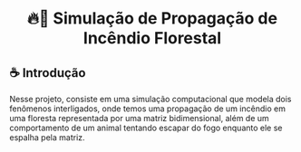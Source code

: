 <h1 align="center"> 🔥🌲 Simulação de Propagação de Incêndio Florestal </h1>


## ☕ Introdução

Nesse projeto, consiste em uma simulação computacional que modela dois fenômenos interligados, onde temos uma propagação de um incêndio em uma floresta representada por uma matriz bidimensional, além de um comportamento de um animal tentando escapar do fogo enquanto ele se espalha pela matriz.



